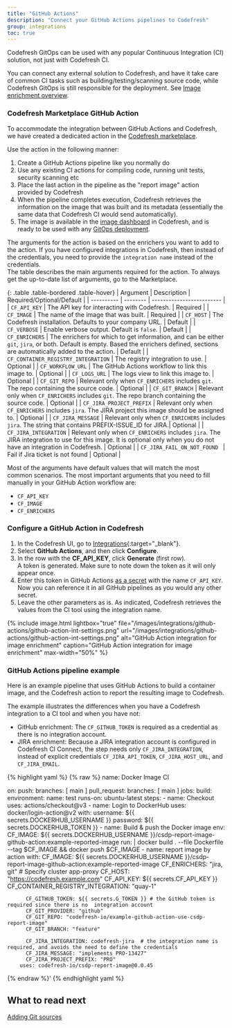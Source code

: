 ```yaml
---
title: "GitHub Actions"
description: "Connect your GitHub Actions pipelines to Codefresh"
group: integrations
toc: true
---
```


Codefresh GitOps can be used with any popular Continuous Integration (CI) solution, not just with Codefresh CI.

You can connect any external solution to Codefresh, and have it take care of common CI tasks such as building/testing/scanning source code, while Codefresh GitOps is still responsible for the deployment. See [Image enrichment overview]({{site.baseurl}}/docs/integrations/image-enrichment-overview/).

### Codefresh Marketplace GitHub Action 

To accommodate the integration between GitHub Actions and Codefresh, we have created a dedicated action in the [Codefresh marketplace](https://github.com/marketplace/actions/csdp-report-image).  

Use the action in the following manner:

1. Create a GitHub Actions pipeline like you normally do
1. Use any existing CI actions for compiling code, running unit tests, security scanning etc
1. Place the last action in the pipeline as the "report image" action provided by Codefresh
1. When the pipeline completes execution, Codefresh retrieves the information on the 
image that was built and its metadata (essentially the same
data that Codefresh CI would send automatically).
1. The image is available in the [image dashboard]({{site.baseurl}}/docs/pipelines/images/)
 in Codefresh, and is ready to be used with any [GitOps deployment]({{site.baseurl}}/docs/deployment/applications-dashboard/).

The arguments for the action is based on the enrichers you want to add to the action. If you have configured integrations in Codefresh, then instead of the credentials, you need to provide the `integration name` instead of the credentials.  
The table describes the main arguments required for the action. To always get the up-to-date list of arguments, go to the Marketplace.



 {: .table .table-bordered .table-hover}
| Argument  | Description     | Required/Optional/Default |
| ---------- |  -------- | ------------------------- |
| `CF_API_KEY`         | The API key for interacting with Codefresh.  | Required  |
| `CF_IMAGE`         | The name of the image that was built.  | Required  |
| `CF_HOST`         | The Codefresh installation. Defaults to your company URL.  | Default  |
| `CF_VERBOSE`         | Enable verbose output. Default is `false`.  | Default  |
| `CF_ENRICHERS`         | The enrichers for which to get information, and can be either `git`, `jira`, or both. Default is empty. Based the enrichers defined, sections are automatically added to the action.  | Default  |
| `CF_CONTAINER_REGISTRY_INTEGRATION`         | The registry integration to use.  | Optional  |
| `CF_WORKFLOW_URL`         | The GitHub Actions workflow to link this image to.  | Optional  |
| `CF_LOGS_URL`         | The logs view to link this image to.   | Optional  |
| `CF_GIT_REPO`         | Relevant only when `CF_ENRICHERS` includes `git`. The repo containing the source code.  | Optional  |
| `CF_GIT_BRANCH`         | Relevant only when `CF_ENRICHERS` includes `git`. The repo branch containing the source code.  | Optional  |
| `CF_JIRA_PROJECT_PREFIX`         | Relevant only when `CF_ENRICHERS` includes `jira`. The JIRA project this image should be assigned to.  | Optional  |
| `CF_JIRA_MESSAGE`         | Relevant only when `CF_ENRICHERS` includes `jira`. The string that contains PREFIX-ISSUE_ID for JIRA.| Optional  |
| `CF_JIRA_INTEGRATION`         | Relevant only when `CF_ENRICHERS` includes `jira`. The JIRA integration to use for this image. It is optional only when you do not have an integration in Codefresh. | Optional  |
| `CF_JIRA_FAIL_ON_NOT_FOUND `         | Fail if Jira ticket is not found  | Optional  |

Most of the arguments have default values that will match the most common scenarios.
The most important arguments that you need to fill manually in your GitHub Action workflow are:

* `CF_API_KEY`
* `CF_IMAGE`
* `CF_ENRICHERS`

### Configure a GitHub Action in Codefresh


1. In the Codefresh UI, go to [Integrations](https://g.codefresh.io/2.0/account-settings/integrations){:target="\_blank"}.
1. Select **GitHub Actions**, and then click **Configure**.
1. In the row with the **CF_API_KEY**, click **Generate** (first row).  
  A token is generated. Make sure to note down the token as it will only appear once.
1. Enter this token in GitHub Actions [as a secret](https://docs.github.com/en/actions/security-guides/encrypted-secrets) with the name `CF_API_KEY`.  
  Now you can reference it in all GitHub pipelines as you would any other secret.
1. Leave the other parameters as is. As indicated, Codefresh retrieves the values from the CI tool using the integration name.

{% include image.html 
lightbox="true" 
file="/images/integrations/github-actions/github-action-int-settings.png" 
url="/images/integrations/github-actions/github-action-int-settings.png"
alt="GitHub Action integration for image enrichment"
caption="GitHub Action integration for image enrichment"
max-width="50%"
%}

### GitHub Actions pipeline example

Here is an example pipeline that uses GitHub Actions to build a container image, and the Codefresh action to report the resulting image to Codefresh.  

The example illustrates the differences when you have a Codefresh integration to a CI tool and when you have not:
* GitHub enrichment: The `CF_GITHUB_TOKEN` is required as a credential as there is no integration account.
* JIRA enrichment: Because a JIRA integration account is configured in Codefresh CI Connect, the step needs only `CF_JIRA_INTEGRATION`, instead of explicit credentials `CF_JIRA_API_TOKEN`, `CF_JIRA_HOST_URL`, and `CF_JIRA_EMAIL`. 


{% highlight yaml %}
{% raw %}
name: Docker Image CI

on:
  push:
    branches: [ main ]
  pull_request:
    branches: [ main ]
jobs:
  build:
    environment:
      name: test
    runs-on: ubuntu-latest
    steps:
      - name: Checkout
        uses: actions/checkout@v3
      - name: Login to DockerHub
        uses: docker/login-action@v2
        with:
          username: ${{ secrets.DOCKERHUB_USERNAME }}
          password: ${{ secrets.DOCKERHUB_TOKEN }}
      - name: Build & push the Docker image
        env:
          CF_IMAGE: ${{ secrets.DOCKERHUB_USERNAME }}/csdp-report-image-github-action:example-reported-image
        run: |
          docker build . --file Dockerfile --tag $CF_IMAGE && docker push $CF_IMAGE
      - name: report image by action
        with:
          CF_IMAGE: ${{ secrets.DOCKERHUB_USERNAME }}/csdp-report-image-github-action:example-reported-image
          CF_ENRICHERS: "jira, git"
          # Specify cluster app-proxy
          CF_HOST: "https://codefresh.example.com"
          CF_API_KEY: ${{ secrets.CF_API_KEY }}
          CF_CONTAINER_REGISTRY_INTEGRATION: "quay-1"
          
          CF_GITHUB_TOKEN: ${{ secrets.G_TOKEN }} # the GitHub token is required since there is no  integration account
          CF_GIT_PROVIDER: "github"
          CF_GIT_REPO: "codefresh-io/example-github-action-use-csdp-report-image"
          CF_GIT_BRANCH: "feature"

          CF_JIRA_INTEGRATION: codefresh-jira  # the integration name is required, and avoids the need to define the credentials
          CF_JIRA_MESSAGE: "implements PRO-13427"
          CF_JIRA_PROJECT_PREFIX: "PRO"
        uses: codefresh-io/csdp-report-image@0.0.45
{% endraw %}'
{% endhighlight yaml %}

 
## What to read next  
[Adding Git sources]({{site.baseurl}}/docs/runtime/git-sources/)

